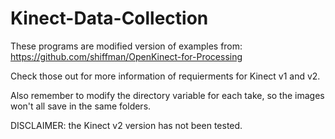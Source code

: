 # Kinect-Data-Collection

These programs are modified version of examples from: https://github.com/shiffman/OpenKinect-for-Processing

Check those out for more information of requierments for Kinect v1 and v2.

Also remember to modify the directory variable for each take, so the images won't all save in the same folders.

DISCLAIMER: the Kinect v2 version has not been tested.
